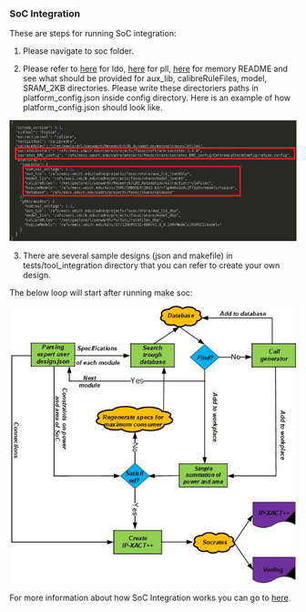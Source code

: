 ### SoC Integration
These are steps for running SoC integration:
1. Please navigate to soc folder.

2. Please refer to [here](https://github.com/idea-fasoc/fasoc/tree/master/generators/ldo-gen) for ldo,  [here](https://github.com/idea-fasoc/fasoc/tree/master/generators/pll-gen) for pll, [here](https://github.com/idea-fasoc/fasoc/tree/master/generators/memory-gen) for memory README and see what should be provided for aux_lib, calibreRuleFiles, model, SRAM_2KB directories. Please write these directoriers paths in platform_config.json inside config directory. Here is an example of how platform_config.json should look like.

![](docs/platform_config.png)

3. There are several sample designs (json and makefile) in tests/tool_integration directory that you can refer to create your own design.

The below loop will start after running make soc:

![](docs/flow.jpg)

For more information about how SoC Integration works you can go to [here](https://github.com/idea-fasoc/fasoc/blob/master/doc/SoC%20Integrator%20Walkthrough.pdf)
